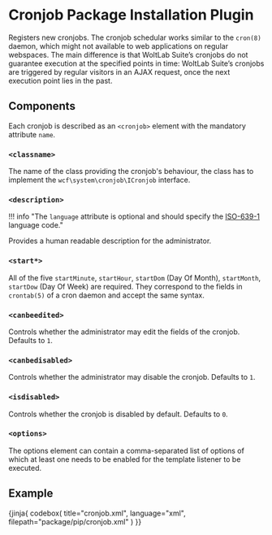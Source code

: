 # Cronjob Package Installation Plugin

Registers new cronjobs.
The cronjob schedular works similar to the `cron(8)` daemon, which might not available to web applications on regular webspaces.
The main difference is that WoltLab Suite’s cronjobs do not guarantee execution at the specified points in time:
WoltLab Suite’s cronjobs are triggered by regular visitors in an AJAX request, once the next execution point lies in the past.

## Components

Each cronjob is described as an `<cronjob>` element with the mandatory attribute `name`.

### `<classname>`

The name of the class providing the cronjob's behaviour,
the class has to implement the `wcf\system\cronjob\ICronjob` interface.

### `<description>`

!!! info "The `language` attribute is optional and should specify the [ISO-639-1](https://en.wikipedia.org/wiki/ISO_639-1) language code."

Provides a human readable description for the administrator.

### `<start*>`

All of the five `startMinute`, `startHour`, `startDom` (Day Of Month), `startMonth`, `startDow` (Day Of Week) are required.
They correspond to the fields in `crontab(5)` of a cron daemon and accept the same syntax.

### `<canbeedited>`

Controls whether the administrator may edit the fields of the cronjob.
Defaults to `1`.

### `<canbedisabled>`

Controls whether the administrator may disable the cronjob.
Defaults to `1`.

### `<isdisabled>`

Controls whether the cronjob is disabled by default.
Defaults to `0`.

### `<options>`

The options element can contain a comma-separated list of options of which at least one needs to be enabled for the template listener to be executed.

## Example

{jinja{ codebox(
  title="cronjob.xml",
  language="xml",
  filepath="package/pip/cronjob.xml"
) }}
